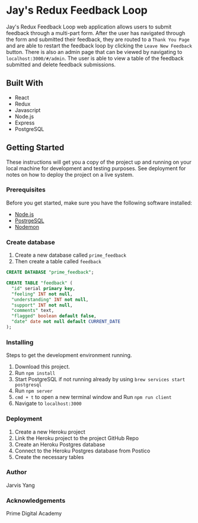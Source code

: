 # Jay's Redux Feedback Loop

Jay's Redux Feedback Loop web application allows users to submit feedback through a multi-part form. After the user has navigated through the form and submitted their feedback, they are routed to a `Thank You Page` and are able to restart the feedback loop by clicking the `Leave New Feedback` button. There is also an admin page that can be viewed by navigating to `localhost:3000/#/admin`. The user is able to view a table of the feedback submitted and delete feedback submissions.

## Built With

* React
* Redux
* Javascript
* Node.js
* Express
* PostgreSQL

## Getting Started

These instructions will get you a copy of the project up and running on your local machine for development and testing purposes. See deployment for notes on how to deploy the project on a live system.

### Prerequisites

Before you get started, make sure you have the following software installed:

- [Node.js](https://nodejs.org/en/)
- [PostrgeSQL](https://www.postgresql.org/)
- [Nodemon](https://nodemon.io/)

### Create database

1. Create a new database called `prime_feedback`
2. Then create a table called `feedback`

```SQL
CREATE DATABASE "prime_feedback";

CREATE TABLE "feedback" (
  "id" serial primary key,
  "feeling" INT not null,
  "understanding" INT not null,
  "support" INT not null,
  "comments" text,
  "flagged" boolean default false,
  "date" date not null default CURRENT_DATE
);
```

### Installing

Steps to get the development environment running.

1. Download this project.
2. Run `npm install`
3. Start PostgreSQL if not running already by using `brew services start postgresql`
4. Run `npm server`
5. `cmd + t` to open a new terminal window and Run `npm run client`
6. Navigate to `localhost:3000`

### Deployment

1. Create a new Heroku project
1. Link the Heroku project to the project GitHub Repo
1. Create an Heroku Postgres database
1. Connect to the Heroku Postgres database from Postico
1. Create the necessary tables

### Author

Jarvis Yang

### Acknowledgements

Prime Digital Academy
